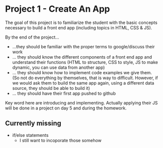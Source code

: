 # Project 1 - Create An App

The goal of this project is to familiarize the student with the basic concepts necessary to build a front end app (including topics in HTML, CSS & JS).

By the end of the project...
* ...they should be familiar with the proper terms to google/discuss their work
* ... they should know the different components of a front end app and understand their functions (HTML to structure, CSS to style, JS to make dynamic, you can use data from another app)
* ... they should know how to implement code examples we give them. (So not do everything by themselves, that is way to difficult. However, if we would ask them to build the same app again, using a different data source, they should be able to build it)
* ... they should have their first app pushed to github

Key word here are introducing and implementing. Actually applying their JS will be done in a project on day 5 and during the homework.

## Currently missing
* if/else statements
  * I still want to incoporate those somehow
